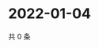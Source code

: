 # 2022-01-04

共 0 条

<!-- BEGIN WEIBO -->
<!-- 最后更新时间 Tue Jan 04 2022 23:01:04 GMT+0800 (China Standard Time) -->

<!-- END WEIBO -->
